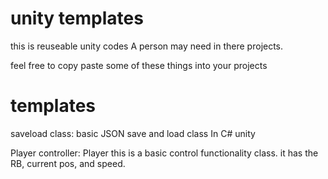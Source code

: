 # unity templates

this is reuseable unity codes A person may need in there projects.  

feel free to copy paste some of these things into your projects


# templates


saveload class: basic JSON save and load class In C# unity

Player controller: Player this is a basic control functionality class. it has the RB, current pos, and speed.
